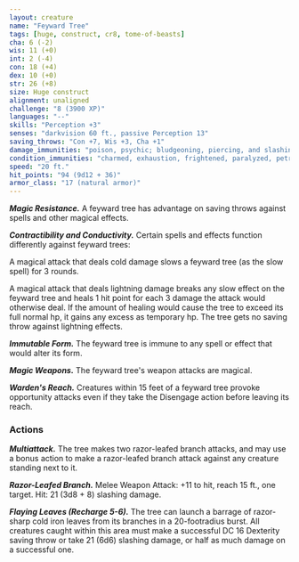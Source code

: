 ```yaml
---
layout: creature
name: "Feyward Tree"
tags: [huge, construct, cr8, tome-of-beasts]
cha: 6 (-2)
wis: 11 (+0)
int: 2 (-4)
con: 18 (+4)
dex: 10 (+0)
str: 26 (+8)
size: Huge construct
alignment: unaligned
challenge: "8 (3900 XP)"
languages: "--"
skills: "Perception +3"
senses: "darkvision 60 ft., passive Perception 13"
saving_throws: "Con +7, Wis +3, Cha +1"
damage_immunities: "poison, psychic; bludgeoning, piercing, and slashing from nonmagical weapons that aren't adamantine"
condition_immunities: "charmed, exhaustion, frightened, paralyzed, petrified, poisoned"
speed: "20 ft."
hit_points: "94 (9d12 + 36)"
armor_class: "17 (natural armor)"
---
```


***Magic Resistance.*** A feyward tree has advantage on saving throws against spells and other magical effects.

***Contractibility and Conductivity.*** Certain spells and effects function differently against feyward trees:

A magical attack that deals cold damage slows a feyward tree (as the slow spell) for 3 rounds.

A magical attack that deals lightning damage breaks any slow effect on the feyward tree and heals 1 hit point for each 3 damage the attack would otherwise deal. If the amount of healing would cause the tree to exceed its full normal hp, it gains any excess as temporary hp. The tree gets no saving throw against lightning effects.

***Immutable Form.*** The feyward tree is immune to any spell or effect that would alter its form.

***Magic Weapons.*** The feyward tree's weapon attacks are magical.

***Warden's Reach.*** Creatures within 15 feet of a feyward tree provoke opportunity attacks even if they take the Disengage action before leaving its reach.

### Actions

***Multiattack.*** The tree makes two razor-leafed branch attacks, and may use a bonus action to make a razor-leafed branch attack against any creature standing next to it.

***Razor-Leafed Branch.*** Melee Weapon Attack: +11 to hit, reach 15 ft., one target. Hit: 21 (3d8 + 8) slashing damage.

***Flaying Leaves (Recharge 5-6).*** The tree can launch a barrage of razor-sharp cold iron leaves from its branches in a 20-footradius burst. All creatures caught within this area must make a successful DC 16 Dexterity saving throw or take 21 (6d6) slashing damage, or half as much damage on a successful one.


